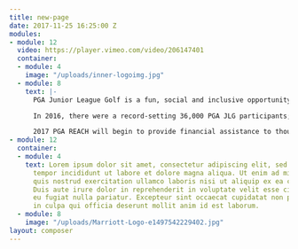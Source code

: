 ```yaml
---
title: new-page
date: 2017-11-25 16:25:00 Z
modules:
- module: 12
  video: https://player.vimeo.com/video/206147401
  container:
  - module: 4
    image: "/uploads/inner-logoimg.jpg"
  - module: 8
    text: |-
      PGA Junior League Golf is a fun, social and inclusive opportunity for boys and girls, ages 13 and under, to learn and enjoy the game of golf from PGA & LPGA Professionals.

      In 2016, there were a record-setting 36,000 PGA JLG participants; a 300% increase over the past three years

      2017 PGA REACH will begin to provide financial assistance to thousands of kids through The First Tee and Boys and Girls Clubs of America so they can participate in JLG
- module: 12
  container:
  - module: 4
    text: Lorem ipsum dolor sit amet, consectetur adipiscing elit, sed do eiusmod
      tempor incididunt ut labore et dolore magna aliqua. Ut enim ad minim veniam,
      quis nostrud exercitation ullamco laboris nisi ut aliquip ex ea commodo consequat.
      Duis aute irure dolor in reprehenderit in voluptate velit esse cillum dolore
      eu fugiat nulla pariatur. Excepteur sint occaecat cupidatat non proident, sunt
      in culpa qui officia deserunt mollit anim id est laborum.
  - module: 8
    image: "/uploads/Marriott-Logo-e1497542229402.jpg"
layout: composer
---
```


